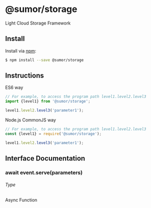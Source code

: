 # @sumor/storage
Light Cloud Storage Framework

## Install

Install via [npm](https://www.npmjs.com/):
```sh
$ npm install --save @sumor/storage
```

## Instructions

ES6 way
```js
// For example, to access the program path level1.level2.level3
import {level1} from '@sumor/storage';

level1.level2.level3('parameter1');
```
Node.js CommonJS way
```js
// For example, to access the program path level1.level2.level3
const {level1} = require('@sumor/storage');

level1.level2.level3('parameter1');
```

## Interface Documentation

### await event.serve(parameters)
###### Type
Async Function